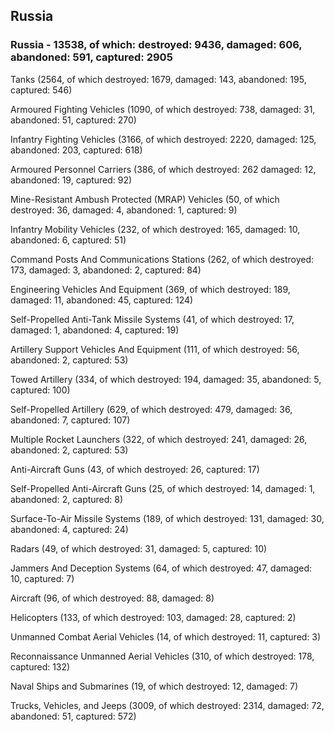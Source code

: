 
 
 ## Russia
 
 ### Russia - 13538, of which: destroyed: 9436, damaged: 606, abandoned: 591, captured: 2905

 

 

 Tanks (2564, of which destroyed: 1679, damaged: 143, abandoned: 195, captured: 546)

 Armoured Fighting Vehicles (1090, of which destroyed: 738, damaged: 31, abandoned: 51, captured: 270)

 Infantry Fighting Vehicles (3166, of which destroyed: 2220, damaged: 125, abandoned: 203, captured: 618)

 Armoured Personnel Carriers (386, of which destroyed: 262 damaged: 12, abandoned: 19, captured: 92)

 Mine-Resistant Ambush Protected (MRAP) Vehicles (50, of which destroyed: 36, damaged: 4, abandoned: 1, captured: 9)

 Infantry Mobility Vehicles (232, of which destroyed: 165, damaged: 10, abandoned: 6, captured: 51)

 Command Posts And Communications Stations (262, of which destroyed: 173, damaged: 3, abandoned: 2, captured: 84)

 Engineering Vehicles And Equipment (369, of which destroyed: 189, damaged: 11, abandoned: 45, captured: 124)

 Self-Propelled Anti-Tank Missile Systems (41, of which destroyed: 17, damaged: 1, abandoned: 4, captured: 19)

 Artillery Support Vehicles And Equipment (111, of which destroyed: 56, abandoned: 2, captured: 53)

 Towed Artillery (334, of which destroyed: 194, damaged: 35, abandoned: 5, captured: 100)

 Self-Propelled Artillery (629, of which destroyed: 479, damaged: 36, abandoned: 7, captured: 107)

 Multiple Rocket Launchers (322, of which destroyed: 241, damaged: 26, abandoned: 2, captured: 53)

 Anti-Aircraft Guns (43, of which destroyed: 26, captured: 17)

 Self-Propelled Anti-Aircraft Guns (25, of which destroyed: 14, damaged: 1, abandoned: 2, captured: 8)

 Surface-To-Air Missile Systems (189, of which destroyed: 131, damaged: 30, abandoned: 4, captured: 24)

 Radars (49, of which destroyed: 31, damaged: 5, captured: 10)

 Jammers And Deception Systems (64, of which destroyed: 47, damaged: 10, captured: 7)

 Aircraft (96, of which destroyed: 88, damaged: 8)

 Helicopters (133, of which destroyed: 103, damaged: 28, captured: 2)

 Unmanned Combat Aerial Vehicles (14, of which destroyed: 11, captured: 3)

 Reconnaissance Unmanned Aerial Vehicles (310, of which destroyed: 178, captured: 132)

 Naval Ships and Submarines (19, of which destroyed: 12, damaged: 7)

 Trucks, Vehicles, and Jeeps (3009, of which destroyed: 2314, damaged: 72, abandoned: 51, captured: 572)


